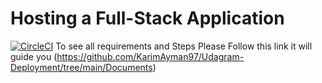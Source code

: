 # Hosting a Full-Stack Application

[![CircleCI](https://dl.circleci.com/status-badge/img/gh/KarimAyman97/Udagram-Deployment/tree/main.svg?style=svg)](https://dl.circleci.com/status-badge/redirect/gh/KarimAyman97/Udagram-Deployment/tree/main)
To see all requirements and Steps Please Follow this link it will guide you (https://github.com/KarimAyman97/Udagram-Deployment/tree/main/Documents)

